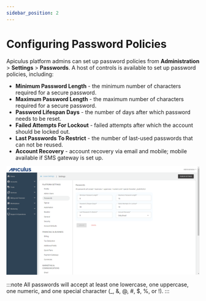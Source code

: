 ```yaml
---
sidebar_position: 2
---
```

# Configuring Password Policies
Apiculus platform admins can set up password policies from **Administration** > **Settings** >  **Passwords**. A host of controls is available to set up password policies, including:

- **Minimum Password Length** - the minimum number of characters required for a secure password.
- **Maximum Password Length** - the maximum number of characters required for a secure password.
- **Password Lifespan Days** - the number of days after which password needs to be reset.
- **Failed Attempts For Lockout** - failed attempts after which the account should be locked out.
- **Last Passwords To Restrict** - the number of last-used passwords that can not be reused.
- **Account Recovery** - account recovery via email and mobile; mobile available if SMS gateway is set up.

![PasswordPolicies.png](img/PasswordPolicies.png)

:::note 
All passwords will accept at least one lowercase, one uppercase, one numeric, and one special character (_, &, @, #, $, %, or !).
:::



